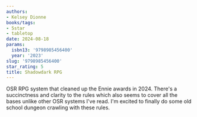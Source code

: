 ```yaml
---
authors:
- Kelsey Dionne
books/tags:
- 5star
- tabletop
date: 2024-08-18
params:
  isbn13: '9798985456400'
  year: '2023'
slug: '9798985456400'
star_rating: 5
title: Shadowdark RPG
---
```


OSR RPG system that cleaned up the Ennie awards in 2024. There's a succinctness and clarity to the rules which also seems to cover all the bases unlike other OSR systems I've read. I'm excited to finally do some old school dungeon crawling with these rules.

<!--more-->